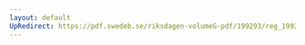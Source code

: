 ```yaml
---
layout: default
UpRedirect: https://pdf.swedeb.se/riksdagen-volumeG-pdf/199293/reg_199293/reg_199293_0456.pdf
---
```

